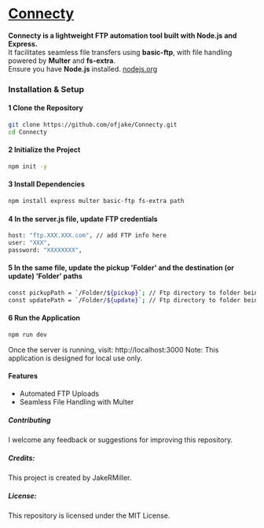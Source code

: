 # **[Connecty](https://jakermiller.com/Connecty)** 
**Connecty is a lightweight FTP automation tool built with **Node.js** and **Express**.**<br>
It facilitates seamless file transfers using **basic-ftp**, with file handling powered by **Multer** and **fs-extra**.  
Ensure you have **Node.js** installed. [nodejs.org](https://nodejs.org/)

### Installation & Setup  

#### 1 Clone the Repository  
```sh
git clone https://github.com/ofjake/Connecty.git
cd Connecty  
```

#### 2 Initialize the Project
```sh
npm init -y
```

#### 3 Install Dependencies
```sh
npm install express multer basic-ftp fs-extra path
```

#### 4 In the server.js file, update FTP credentials
```sh
host: "ftp.XXX.XXX.com", // add FTP info here
user: "XXX",
password: "XXXXXXXX",
```

#### 5 In the same file, update the pickup 'Folder' and the destination (or update) 'Folder' paths
```sh
const pickupPath = `/Folder/${pickup}`; // Ftp directory to folder being duplicated
const updatePath = `/Folder/${update}`; // Ftp directory to folder being created and updated
```

#### 6 Run the Application
```sh
npm run dev
```

Once the server is running, visit: http://localhost:3000
Note: This application is designed for local use only.

#### Features
+ Automated FTP Uploads
+ Seamless File Handling with Multer

##### Contributing
I welcome any feedback or suggestions for improving this repository.

##### Credits:
This project is created by JakeRMiller. 
##### License:
This repository is licensed under the MIT License.
